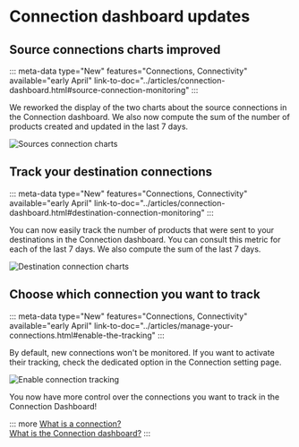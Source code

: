 # Connection dashboard updates

## Source connections charts improved
::: meta-data type="New" features="Connections, Connectivity" available="early April" link-to-doc="../articles/connection-dashboard.html#source-connection-monitoring"
:::

We reworked the display of the two charts about the source connections in the Connection dashboard. We also now compute the sum of the number of products created and updated in the last 7 days.

![Sources connection charts](../img/number-of-products-created-updated.png)

## Track your destination connections
::: meta-data type="New" features="Connections, Connectivity" available="early April" link-to-doc="../articles/connection-dashboard.html#destination-connection-monitoring"
:::

You can now easily track the number of products that were sent to your destinations in the Connection dashboard. You can consult this metric for each of the last 7 days. We also compute the sum of the last 7 days.

![Destination connection charts](../img/number-of-products-sent.png)

## Choose which connection you want to track
::: meta-data type="New" features="Connections, Connectivity" available="early April" link-to-doc="../articles/manage-your-connections.html#enable-the-tracking"
:::

By default, new connections won't be monitored. If you want to activate their tracking, check the dedicated option in the Connection setting page.

![Enable connection tracking](../img/track-checkbox.png)

You now have more control over the connections you want to track in the Connection Dashboard!

::: more
[What is a connection?](../articles/what-is-a-connection.html)  
[What is the Connection dashboard?](../articles/connection-dashboard.html)
:::
